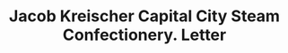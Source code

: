 ---
doi: 10.7916/D82R53R7
date_other: '1870'
date_other_textual: 1870-1879
form: correspondence
genre:
- Letters (correspondence)
name:
- Jacob Kreischer Capital City Steam Confectionery
object_in_context_url: https://biggert.cul.columbia.edu/items/view/ave_biggert_00827
subject_hierarchical_geographic:
- Albany, New York, United States
subject_name:
- Jacob Kreischer Capital City Steam Confectionery
title: Jacob Kreischer Capital City Steam Confectionery. Letter
sort_title: Jacob Kreischer Capital City Steam Confectionery. Letter
call_number: ave_biggert_00827
coordinates:
- 42.652499999999996,-73.75722222222223
pid: ave_biggert_00827
identifiers: ave_biggert_00827
permalink: /biggert/ave_biggert_00827/
layout: iiif-image-page
---